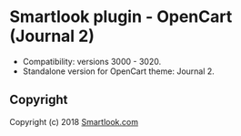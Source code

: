 # Smartlook plugin - OpenCart (Journal 2)

* Compatibility: versions 3000 - 3020.
* Standalone version for OpenCart theme: Journal 2.

## Copyright

Copyright (c) 2018 [Smartlook.com](https://www.smartlook.com/)